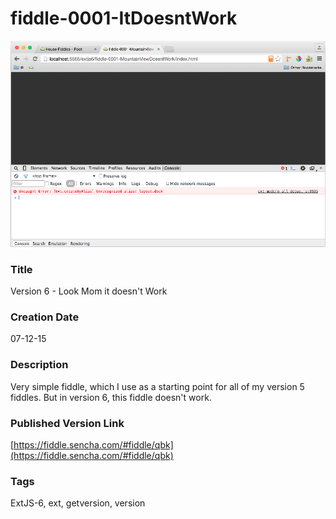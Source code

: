 fiddle-0001-ItDoesntWork
======

![Screenshot](screenshot.png)

### Title

Version 6 - Look Mom it doesn't Work


### Creation Date

07-12-15


### Description

Very simple fiddle, which I use as a starting point for all of my version 5 fiddles. But in version 6, this fiddle
doesn't work.


### Published Version Link

[https://fiddle.sencha.com/#fiddle/qbk](https://fiddle.sencha.com/#fiddle/qbk)


### Tags

ExtJS-6, ext, getversion, version
